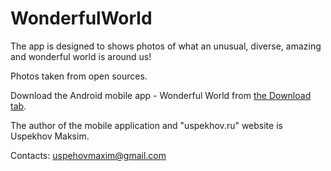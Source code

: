 # WonderfulWorld

The app is designed to shows photos of what an unusual, diverse, amazing and wonderful world is around us!

Photos taken from open sources.

Download the Android mobile app - Wonderful World from [the Download tab](https://uspekhov.ru/download/).

The author of the mobile application and "uspekhov.ru" website is Uspekhov Maksim.

Contacts:
uspehovmaxim@gmail.com
